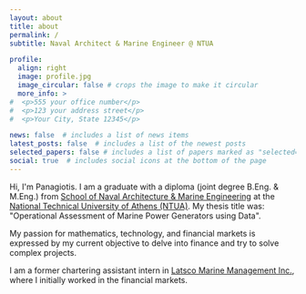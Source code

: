```yaml
---
layout: about
title: about
permalink: /
subtitle: Naval Architect & Marine Engineer @ NTUA

profile:
  align: right
  image: profile.jpg
  image_circular: false # crops the image to make it circular
  more_info: >
#  <p>555 your office number</p>
#  <p>123 your address street</p>
#  <p>Your City, State 12345</p>

news: false  # includes a list of news items
latest_posts: false  # includes a list of the newest posts
selected_papers: false # includes a list of papers marked as "selected={true}"
social: true  # includes social icons at the bottom of the page
---
```


Hi, I'm Panagiotis. I am a graduate with a diploma (joint degree B.Eng. & M.Eng.) from [School of Naval Architecture & Marine Engineering](http://www.naval.ntua.gr/) at the [National Technical University of Athens (NTUA)](https://www.ntua.gr/en/). My thesis title was: "Operational Assessment of Marine Power Generators using Data".

My passion for mathematics, technology, and financial markets is expressed by my current objective to delve into finance and try to solve complex projects.

I am a former chartering assistant intern in [Latsco Marine Management Inc.](https://www.latsco.com/en), where I initially worked in the financial markets.